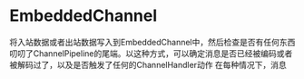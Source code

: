 # EmbeddedChannel
将入站数据或者出站数据写入到EmbeddedChannel中，然后检查是否有任何东西叨叨了ChannelPipeline的尾端。以这种方式，可以确定消息是否已经被编码或者被解码过了，以及是否触发了任何的ChannelHandler动作
在每种情况下，消息
